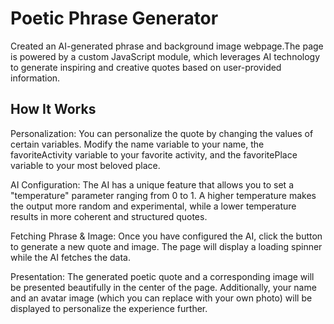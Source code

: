# Poetic Phrase Generator

Created an AI-generated phrase and background image webpage.The page is powered by a custom JavaScript module, which leverages AI technology to generate inspiring and creative quotes based on user-provided information.

## How It Works

Personalization: You can personalize the quote by changing the values of certain variables. Modify the name variable to your name, the favoriteActivity variable to your favorite activity, and the favoritePlace variable to your most beloved place.

AI Configuration: The AI has a unique feature that allows you to set a "temperature" parameter ranging from 0 to 1. A higher temperature makes the output more random and experimental, while a lower temperature results in more coherent and structured quotes.

Fetching Phrase & Image: Once you have configured the AI, click the button to generate a new quote and image. The page will display a loading spinner while the AI fetches the data.

Presentation: The generated poetic quote and a corresponding image will be presented beautifully in the center of the page. Additionally, your name and an avatar image (which you can replace with your own photo) will be displayed to personalize the experience further.
